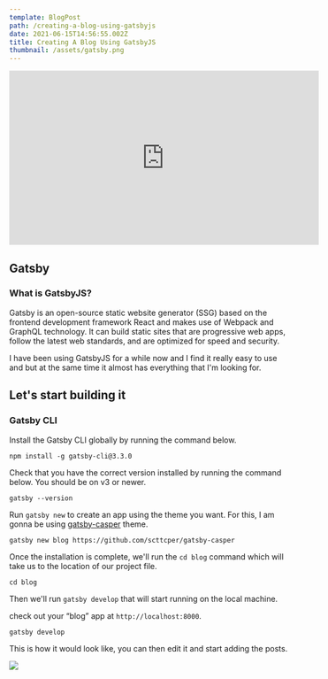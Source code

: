 ```yaml
---
template: BlogPost
path: /creating-a-blog-using-gatsbyjs
date: 2021-06-15T14:56:55.002Z
title: Creating A Blog Using GatsbyJS
thumbnail: /assets/gatsby.png
---
```

<iframe width="560" height="315" src="https://www.youtube.com/embed/v7QAljPf4UA" title="YouTube video player" frameborder="0" allow="accelerometer; autoplay; clipboard-write; encrypted-media; gyroscope; picture-in-picture" allowfullscreen></iframe>

## Gatsby

### What is GatsbyJS?

Gatsby is an open-source static website generator (SSG) based on the frontend development framework React and makes use of Webpack and GraphQL technology. It can build static sites that are progressive web apps, follow the latest web standards, and are optimized for speed and security.

I have been using GatsbyJS for a while now and I find it really easy to use and but at the same time it almost has everything that I'm looking for.

## Let's start building it

### Gatsby CLI

Install the Gatsby CLI globally by running the command below.

```
npm install -g gatsby-cli@3.3.0
```

Check that you have the correct version installed by running the command below. You should be on v3 or newer.

```shell
gatsby --version
```

Run `gatsby new` to create an app using the theme you want. For this, I am gonna be using [gatsby-casper](https://www.gatsbyjs.com/starters/scttcper/gatsby-casper) theme.

```
gatsby new blog https://github.com/scttcper/gatsby-casper
```

Once the installation is complete, we'll run the `cd blog` command which will take us to the location of our project file.

```
cd blog
```

Then we'll run `gatsby develop` that will start running on the local machine.

check out your “blog” app at `http://localhost:8000`.

```
gatsby develop
```

This is how it would look like, you can then edit it and start adding the posts.

![](/assets/gatsby-theme.gif)
